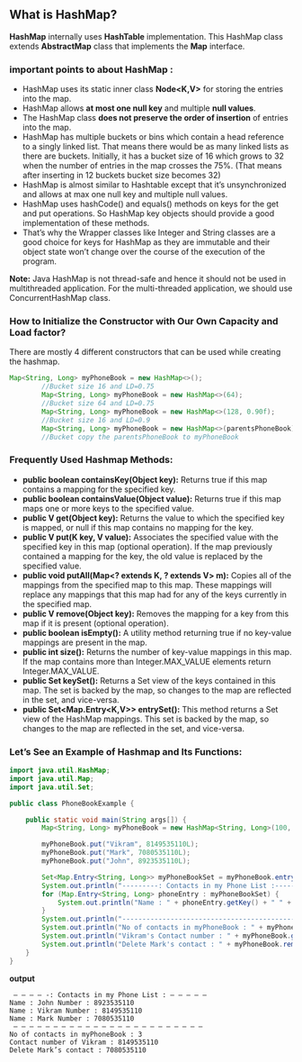 
## What is HashMap?
**HashMap** internally uses **HashTable** implementation. This HashMap class extends **AbstractMap** class that implements the **Map** interface.

###  important points to about HashMap :

* HashMap uses its static inner class **Node<K,V>** for storing the entries into the map.
* HashMap allows **at most one null key** and multiple **null values**.
* The HashMap class **does not preserve the order of insertion** of entries into the map.
* HashMap has multiple buckets or bins which contain a head reference to a singly linked list. That means there would be as many linked lists as there are buckets. Initially, it has a bucket size of 16 which grows to 32 when the number of entries in the map crosses the 75%. (That means after inserting in 12 buckets bucket size becomes 32)
* HashMap is almost similar to Hashtable except that it’s unsynchronized and allows at max one null key and multiple null values.
* HashMap uses hashCode() and equals() methods on keys for the get and put operations. So HashMap key objects should provide a good implementation of these methods.
* That’s why the Wrapper classes like Integer and String classes are a good choice for keys for HashMap as they are immutable and their object state won’t change over the course of the execution of the program.

**Note:** Java HashMap is not thread-safe and hence it should not be used in multithreaded application. For the multi-threaded application, we should use ConcurrentHashMap class.


### How to Initialize the Constructor with Our Own Capacity and Load factor?

There are mostly 4 different constructors that can be used while creating the hashmap.


```java
Map<String, Long> myPhoneBook = new HashMap<>();
        //Bucket size 16 and LD=0.75
        Map<String, Long> myPhoneBook = new HashMap<>(64);
        //Bucket size 64 and LD=0.75
        Map<String, Long> myPhoneBook = new HashMap<>(128, 0.90f);
        //Bucket size 16 and LD=0.9
        Map<String, Long> myPhoneBook = new HashMap<>(parentsPhoneBook);
        //Bucket copy the parentsPhoneBook to myPhoneBook
```

### Frequently Used Hashmap Methods:

* **public boolean containsKey(Object key):** Returns true if this map contains a mapping for the specified key.
* **public boolean containsValue(Object value):** Returns true if this map maps one or more keys to the specified value.
* **public V get(Object key):** Returns the value to which the specified key is mapped, or null if this map contains no mapping for the key.
* **public V put(K key, V value):** Associates the specified value with the specified key in this map (optional operation). If the map previously contained a mapping for the key, the old value is replaced by the specified value.
* **public void putAll(Map<? extends K, ? extends V> m):** Copies all of the mappings from the specified map to this map. These mappings will replace any mappings that this map had for any of the keys currently in the specified map.
* **public V remove(Object key):** Removes the mapping for a key from this map if it is present (optional operation).
* **public boolean isEmpty():** A utility method returning true if no key-value mappings are present in the map.
* **public int size():** Returns the number of key-value mappings in this map. If the map contains more than Integer.MAX_VALUE elements return Integer.MAX_VALUE.
* **public Set<K> keySet():** Returns a Set view of the keys contained in this map. The set is backed by the map, so changes to the map are reflected in the set, and vice-versa.
* **public Set<Map.Entry<K,V>> entrySet():** This method returns a Set view of the HashMap mappings. This set is backed by the map, so changes to the map are reflected in the set, and vice-versa.


### Let’s See an Example of Hashmap and Its Functions:


```java
import java.util.HashMap;
import java.util.Map;
import java.util.Set;

public class PhoneBookExample {

    public static void main(String args[]) {
        Map<String, Long> myPhoneBook = new HashMap<String, Long>(100, 0.9f);

        myPhoneBook.put("Vikram", 8149535110L);
        myPhoneBook.put("Mark", 7080535110L);
        myPhoneBook.put("John", 8923535110L);

        Set<Map.Entry<String, Long>> myPhoneBookSet = myPhoneBook.entrySet();
        System.out.println("---------: Contacts in my Phone List :----------");
        for (Map.Entry<String, Long> phoneEntry : myPhoneBookSet) {
            System.out.println("Name : " + phoneEntry.getKey() + " " + " Number : " + phoneEntry.getValue());
        }
        System.out.println("------------------------------------------------");
        System.out.println("No of contacts in myPhoneBook : " + myPhoneBook.size());
        System.out.println("Vikram's Contact number : " + myPhoneBook.get("Vikram"));
        System.out.println("Delete Mark's contact : " + myPhoneBook.remove("Mark"));
    }
}

```
**output**


```
 — — — — -: Contacts in my Phone List : — — — — — 
Name : John Number : 8923535110
Name : Vikram Number : 8149535110
Name : Mark Number : 7080535110
 — — — — — — — — — — — — — — — — — — — — — — — — 
No of contacts in myPhoneBook : 3
Contact number of Vikram : 8149535110
Delete Mark’s contact : 7080535110
```
